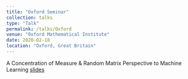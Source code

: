 ```yaml
---
title: "Oxford Seminar"
collection: talks
type: "Talk"
permalink: /talks/Oxford
venue: "Oxford Mathematical Institute"
date: 2020-02-18
location: "Oxford, Great Britain"
---
```


A Concentration of Measure & Random Matrix Perspective to Machine Learning [slides](https://cosmital.github.io/files/pres_Oxford.pdf) 
